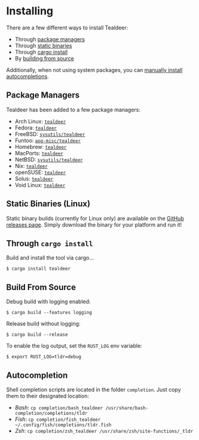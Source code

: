 # Installing

There are a few different ways to install Tealdeer:

- Through [package managers](#package-managers)
- Through [static binaries](#static-binaries-linux)
- Through [cargo install](#through-cargo-install)
- By [building from source](#build-from-source)

Additionally, when not using system packages, you can [manually install
autocompletions](#autocompletion).

## Package Managers

Tealdeer has been added to a few package managers:

- Arch Linux: [`tealdeer`](https://archlinux.org/packages/community/x86_64/tealdeer/)
- Fedora: [`tealdeer`](https://src.fedoraproject.org/rpms/rust-tealdeer)
- FreeBSD: [`sysutils/tealdeer`](https://www.freshports.org/sysutils/tealdeer/)
- Funtoo: [`app-misc/tealdeer`](https://github.com/funtoo/core-kit/tree/1.4-release/app-misc/tealdeer)
- Homebrew: [`tealdeer`](https://formulae.brew.sh/formula/tealdeer)
- MacPorts: [`tealdeer`](https://ports.macports.org/port/tealdeer/)
- NetBSD: [`sysutils/tealdeer`](https://pkgsrc.se/sysutils/tealdeer)
- Nix: [`tealdeer`](https://nixos.org/nixos/packages.html#tealdeer)
- openSUSE: [`tealdeer`](https://software.opensuse.org/package/tealdeer?search_term=tealdeer)
- Solus: [`tealdeer`](https://packages.getsol.us/shannon/t/tealdeer/)
- Void Linux: [`tealdeer`](https://github.com/void-linux/void-packages/tree/master/srcpkgs/tealdeer)

## Static Binaries (Linux)

Static binary builds (currently for Linux only) are available on the
[GitHub releases page](https://github.com/dbrgn/tealdeer/releases).
Simply download the binary for your platform and run it!

## Through `cargo install`

Build and install the tool via cargo...

    $ cargo install tealdeer

## Build From Source

Debug build with logging enabled:

    $ cargo build --features logging

Release build without logging:

    $ cargo build --release

To enable the log output, set the `RUST_LOG` env variable:

    $ export RUST_LOG=tldr=debug

## Autocompletion

Shell completion scripts are located in the folder `completion`.
Just copy them to their designated location:

- *Bash*: `cp completion/bash_tealdeer /usr/share/bash-completion/completions/tldr`
- *Fish*: `cp completion/fish_tealdeer ~/.config/fish/completions/tldr.fish`
- *Zsh*: `cp completion/zsh_tealdeer /usr/share/zsh/site-functions/_tldr`
